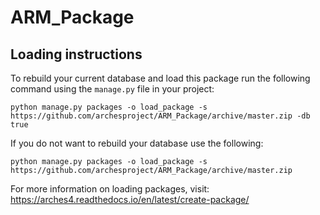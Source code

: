 # ARM_Package

## Loading instructions
To rebuild your current database and load this package run the following command using the `manage.py` file in your project:

```
python manage.py packages -o load_package -s https://github.com/archesproject/ARM_Package/archive/master.zip -db true
```

If you do not want to rebuild your database use the following:

```
python manage.py packages -o load_package -s https://github.com/archesproject/ARM_Package/archive/master.zip
```

For more information on loading packages, visit: https://arches4.readthedocs.io/en/latest/create-package/
